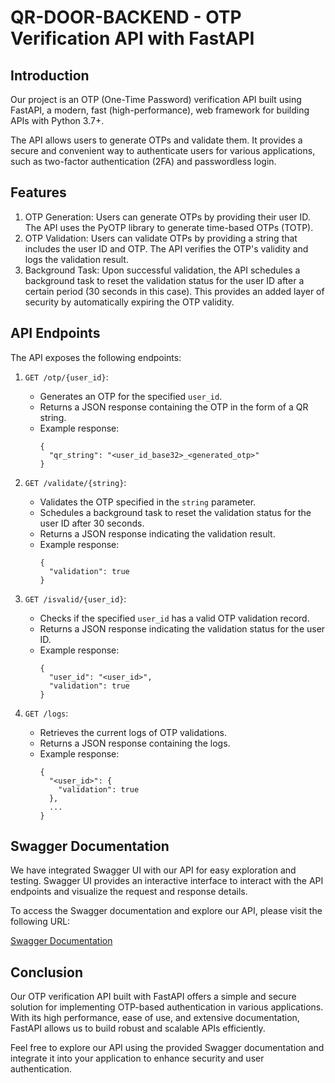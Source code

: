 # QR-DOOR-BACKEND - OTP Verification API with FastAPI

## Introduction

Our project is an OTP (One-Time Password) verification API built using FastAPI, a modern, fast (high-performance), web framework for building APIs with Python 3.7+.

The API allows users to generate OTPs and validate them. It provides a secure and convenient way to authenticate users for various applications, such as two-factor authentication (2FA) and passwordless login.

## Features

1. OTP Generation: Users can generate OTPs by providing their user ID. The API uses the PyOTP library to generate time-based OTPs (TOTP).
2. OTP Validation: Users can validate OTPs by providing a string that includes the user ID and OTP. The API verifies the OTP's validity and logs the validation result.
3. Background Task: Upon successful validation, the API schedules a background task to reset the validation status for the user ID after a certain period (30 seconds in this case). This provides an added layer of security by automatically expiring the OTP validity.

## API Endpoints

The API exposes the following endpoints:

1. `GET /otp/{user_id}`:
   - Generates an OTP for the specified `user_id`.
   - Returns a JSON response containing the OTP in the form of a QR string.
   - Example response:
     ```
     {
       "qr_string": "<user_id_base32>_<generated_otp>"
     }
     ```

2. `GET /validate/{string}`:
   - Validates the OTP specified in the `string` parameter.
   - Schedules a background task to reset the validation status for the user ID after 30 seconds.
   - Returns a JSON response indicating the validation result.
   - Example response:
     ```
     {
       "validation": true
     }
     ```

3. `GET /isvalid/{user_id}`:
   - Checks if the specified `user_id` has a valid OTP validation record.
   - Returns a JSON response indicating the validation status for the user ID.
   - Example response:
     ```
     {
       "user_id": "<user_id>",
       "validation": true
     }
     ```

4. `GET /logs`:
   - Retrieves the current logs of OTP validations.
   - Returns a JSON response containing the logs.
   - Example response:
     ```
     {
       "<user_id>": {
         "validation": true
       },
       ...
     }
     ```

## Swagger Documentation

We have integrated Swagger UI with our API for easy exploration and testing. Swagger UI provides an interactive interface to interact with the API endpoints and visualize the request and response details.

To access the Swagger documentation and explore our API, please visit the following URL:

[Swagger Documentation](https://qr-door-backend.herokuapp.com/docs)

## Conclusion

Our OTP verification API built with FastAPI offers a simple and secure solution for implementing OTP-based authentication in various applications. With its high performance, ease of use, and extensive documentation, FastAPI allows us to build robust and scalable APIs efficiently.

Feel free to explore our API using the provided Swagger documentation and integrate it into your application to enhance security and user authentication.

